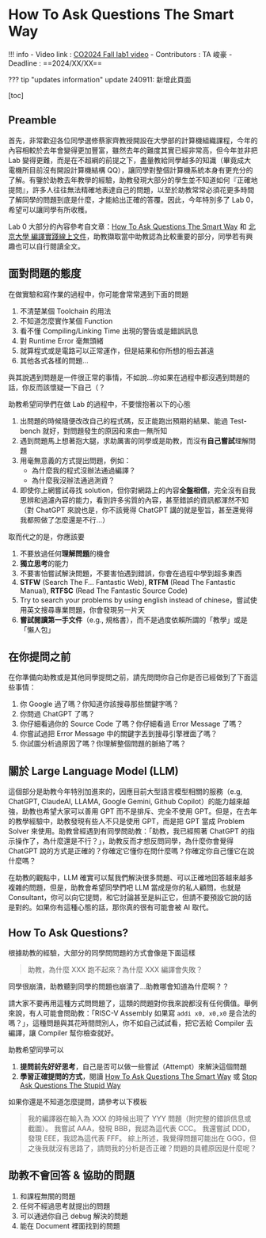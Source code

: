 # How To Ask Questions The Smart Way

!!! info
    - Video link : <a href="https://youtube.com/" target="_blank">CO2024 Fall lab1 video</a>
    - Contributors : TA 峻豪
    - Deadline : ==2024/XX/XX==

??? tip "updates information"
    update 240911: 新增此頁面

[toc]

## Preamble

首先，非常歡迎各位同學選修蔡家齊教授開設在大學部的計算機組織課程，今年的內容相較於去年會變得更加豐富，雖然去年的難度其實已經非常高，但今年並非把 Lab 變得更難，而是在不超綱的前提之下，盡量教給同學越多的知識（畢竟成大電機所目前沒有開設計算機結構 QQ），讓同學對整個計算機系統本身有更充分的了解。有鑒於助教去年教學的經驗，助教發現大部分的學生並不知道如何『正確地提問』，許多人往往無法精確地表達自己的問題，以至於助教常常必須花更多時間了解同學的問題到底是什麼，才能給出正確的答覆。因此，今年特別多了 Lab 0，希望可以讓同學有所收穫。

Lab 0 大部分的內容參考自文章：[How To Ask Questions The Smart Way](https://github.com/ryanhanwu/How-To-Ask-Questions-The-Smart-Way) 和 [北京大學 編譯實踐線上文件](https://pku-minic.github.io/online-doc/#/preface/facing-problems)，助教擷取當中助教認為比較重要的部分，同學若有興趣也可以自行閱讀全文。

## 面對問題的態度

在做實驗和寫作業的過程中，你可能會常常遇到下面的問題

1. 不清楚某個 Toolchain 的用法
2. 不知道怎麼實作某個 Function
3. 看不懂 Compiling/Linking Time 出現的警告或是錯誤訊息
4. 對 Runtime Error 毫無頭緒
5. 就算程式或是電路可以正常運作，但是結果和你所想的相去甚遠
6. 其他各式各樣的問題...

與其說遇到問題是一件很正常的事情，不如說...你如果在過程中都沒遇到問題的話，你反而該懷疑一下自己（？

助教希望同學們在做 Lab 的過程中，不要懷抱著以下的心態

1. 出問題的時候隨便改改自己的程式碼，反正能跑出預期的結果、能過 Test-bench 就好，對問題發生的原因和來由一無所知
2. 遇到問題馬上想著抱大腿，求助厲害的同學或是助教，而沒有**自己嘗試**理解問題
3. 用毫無意義的方式提出問題，例如：
    - 為什麼我的程式沒辦法通過編譯？
    - 為什麼我沒辦法通過測資？
4. 即使你上網嘗試尋找 solution，但你對網路上的內容**全盤相信**，完全沒有自我思辨和過濾內容的能力，看到許多劣質的內容，甚至錯誤的資訊都渾然不知（對 ChatGPT 來說也是，你不該覺得 ChatGPT 講的就是聖旨，甚至還覺得我都照做了怎麼還是不行...）

取而代之的是，你應該要

1. 不要放過任何**理解問題**的機會
2. **獨立思考**的能力
3. 不要害怕嘗試解決問題，不要害怕遇到錯誤，你會在過程中學到超多東西
4. **STFW** (Search The F… Fantastic Web), **RTFM** (Read The Fantastic Manual), **RTFSC** (Read The Fantastic Source Code)
5. Try to search your problems by using english instead of chinese，嘗試使用英文搜尋專業問題，你會發現另一片天
6. **嘗試閱讀第一手文件**（e.g., 規格書），而不是過度依賴所謂的「教學」或是「懶人包」

## 在你提問之前

在你準備向助教或是其他同學提問之前，請先問問你自己你是否已經做到了下面這些事情：

1. 你 Google 過了嗎？你知道你該搜尋那些關鍵字嗎？
2. 你問過 ChatGPT 了嗎？
3. 你仔細看過你的 Source Code 了嗎？你仔細看過 Error Message 了嗎？
4. 你嘗試過把 Error Message 中的關鍵字丟到搜尋引擎裡面了嗎？
5. 你試圖分析過原因了嗎？你理解整個問題的脈絡了嗎？

## 關於 Large Language Model (LLM)

這個部分是助教今年特別加進來的，因應目前大型語言模型相關的服務（e.g, ChatGPT, ClaudeAI, LLAMA, Google Gemini, Github Copilot）的能力越來越強，助教也希望大家可以善用 GPT 而不是排斥、完全不使用 GPT。但是，在去年的教學經驗中，助教發現有些人不只是使用 GPT，而是把 GPT 當成 Problem Solver 來使用。助教曾經遇到有同學問助教：「助教，我已經照著 ChatGPT 的指示操作了，為什麼還是不行？」，助教反而才想反問同學，為什麼你會覺得 ChatGPT 說的方式是正確的？你確定它懂你在問什麼嗎？你確定你自己懂它在說什麼嗎？

在助教的觀點中，LLM 確實可以幫我們解決很多問題、可以正確地回答越來越多複雜的問題，但是，助教會希望同學們吧 LLM 當成是你的私人顧問，也就是 Consultant，你可以向它提問，和它討論甚至是糾正它，但請不要預設它說的話是對的。如果你有這種心態的話，那你真的很有可能會被 AI 取代。

## How To Ask Questions?

根據助教的經驗，大部分的同學問問題的方式會像是下面這樣

> 助教，為什麼 XXX 跑不起來？為什麼 XXX 編譯會失敗？

同學很崩潰，助教聽到同學的問題也崩潰了...助教哪會知道為什麼啊？？

請大家不要再用這種方式問問題了，這類的問題對你我來說都沒有任何價值。舉例來說，有人可能會問助教：「RISC-V Assembly 如果寫 `addi x0, x0,x0` 是合法的嗎？」，這種問題與其花時間問別人，你不如自己試試看，把它丟給 Compiler 去編譯，讓 Compiler 幫你檢查就好。

助教希望同學可以

1. **提問前先好好思考**，自己是否可以做一些嘗試（Attempt）來解決這個問題
2. **學習正確提問的方式**，閱讀 [How To Ask Questions The Smart Way](https://github.com/ryanhanwu/How-To-Ask-Questions-The-Smart-Way) 或 [Stop Ask Questions The Stupid Way](https://github.com/tangx/Stop-Ask-Questions-The-Stupid-Ways/blob/master/README.md)

如果你還是不知道怎麼提問，請參考以下模板

> 我的編譯器在輸入為 XXX 的時候出現了 YYY 問題（附完整的錯誤信息或截圖）。
> 我嘗試 AAA，發現 BBB，我認為這代表 CCC。
> 我還嘗試 DDD，發現 EEE，我認為這代表 FFF。
> 綜上所述，我覺得問題可能出在 GGG，但之後我就沒有思路了，請問我的分析是否正確？問題的具體原因是什麼呢？

## 助教不會回答 & 協助的問題

1. 和課程無關的問題
2. 任何不經過思考就提出的問題
3. 可以通過你自己 debug 解決的問題
4. 能在 Document 裡面找到的問題